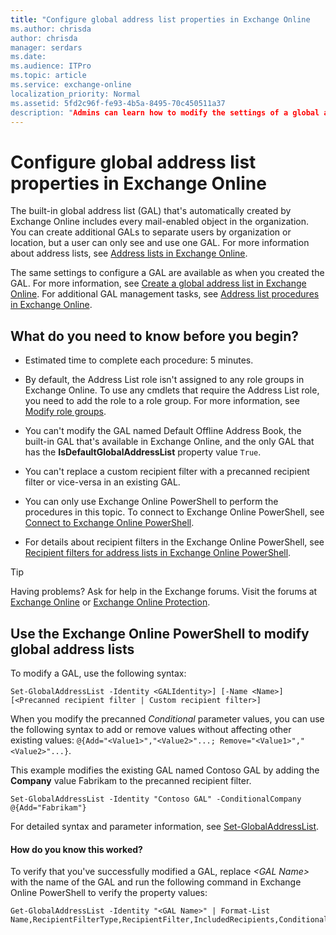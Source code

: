```yaml
---
title: "Configure global address list properties in Exchange Online
ms.author: chrisda
author: chrisda 
manager: serdars
ms.date: 
ms.audience: ITPro
ms.topic: article
ms.service: exchange-online
localization_priority: Normal
ms.assetid: 5fd2c96f-fe93-4b5a-8495-70c450511a37
description: "Admins can learn how to modify the settings of a global address list in Exchange Online."
---
```


# Configure global address list properties in Exchange Online

The built-in global address list (GAL) that's automatically created by Exchange Online includes every mail-enabled object in the organization. You can create additional GALs to separate users by organization or location, but a user can only see and use one GAL. For more information about address lists, see [Address lists in Exchange Online](address-lists.md).

The same settings to configure a GAL are available as when you created the GAL. For more information, see [Create a global address list in Exchange Online](create-global-address-list.md). For additional GAL management tasks, see [Address list procedures in Exchange Online](address-list-procedures.md).

## What do you need to know before you begin?

- Estimated time to complete each procedure: 5 minutes.

- By default, the Address List role isn't assigned to any role groups in Exchange Online. To use any cmdlets that require the Address List role, you need to add the role to a role group. For more information, see [Modify role groups](../../permissions-exo/role-groups.md#modify-role-groups).

- You can't modify the GAL named Default Offline Address Book, the built-in GAL that's available in Exchange Online, and the only GAL that has the **IsDefaultGlobalAddressList** property value `True`.

- You can't replace a custom recipient filter with a precanned recipient filter or vice-versa in an existing GAL.

- You can only use Exchange Online PowerShell to perform the procedures in this topic. To connect to Exchange Online PowerShell, see [Connect to Exchange Online PowerShell](https://docs.microsoft.com/powershell/exchange/exchange-online/connect-to-exchange-online-powershell/connect-to-exchange-online-powershell).

- For details about recipient filters in the Exchange Online PowerShell, see [Recipient filters for address lists in Exchange Online PowerShell](use-recipient-filters-to-create-an-address-list.md).

> [!TIP]
> Having problems? Ask for help in the Exchange forums. Visit the forums at [Exchange Online](https://go.microsoft.com/fwlink/p/?linkId=267542) or [Exchange Online Protection](https://go.microsoft.com/fwlink/p/?linkId=285351).

## Use the Exchange Online PowerShell to modify global address lists

To modify a GAL, use the following syntax:

```
Set-GlobalAddressList -Identity <GALIdentity>] [-Name <Name>] [<Precanned recipient filter | Custom recipient filter>]
```

When you modify the precanned _Conditional_ parameter values, you can use the following syntax to add or remove values without affecting other existing values: `@{Add="<Value1>","<Value2>"...; Remove="<Value1>","<Value2>"...}`.

This example modifies the existing GAL named Contoso GAL by adding the **Company** value Fabrikam to the precanned recipient filter.

```
Set-GlobalAddressList -Identity "Contoso GAL" -ConditionalCompany @{Add="Fabrikam"}
```

For detailed syntax and parameter information, see [Set-GlobalAddressList](http://technet.microsoft.com/library/96bf236f-0fb8-44db-9b22-ddc0933db951.aspx).

#### How do you know this worked?

To verify that you've successfully modified a GAL, replace _\<GAL Name\>_ with the name of the GAL and run the following command in Exchange Online PowerShell to verify the property values:

```
Get-GlobalAddressList -Identity "<GAL Name>" | Format-List Name,RecipientFilterType,RecipientFilter,IncludedRecipients,Conditional*
```
